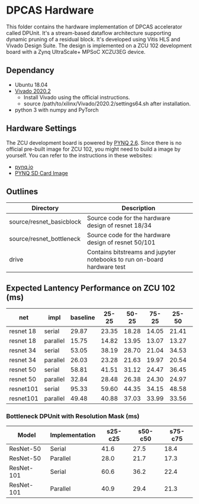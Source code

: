 # DPCAS Hardware

This folder contains the hardware implementation of DPCAS accelerator called DPUnit. It's a stream-based dataflow architecture supporting dynamic pruning of a residual block. It's developed using Vitis HLS and Vivado Design Suite. The design is implemented on a ZCU 102 development board with a Zynq UltraScale+ MPSoC XCZU3EG device.    

## Dependancy 

- Ubuntu 18.04
- [Vivado 2020.2](https://www.xilinx.com/support/download/index.html/content/xilinx/en/downloadNav/vivado-design-tools/archive.html) 
    - Install Vivado using the official instructions. 
    - source /path/to/xilinx/Vivado/2020.2/settings64.sh after installation. 
- python 3 with numpy and PyTorch

## Hardware Settings

The ZCU development board is powered by [PYNQ 2.6](https://pynq.readthedocs.io/en/v2.6.1/index.html).
Since there is no official pre-built image for ZCU 102, you might need to build a image by yourself. You can refer to the instructions in these websites:

- [pynq.io](http://www.pynq.io/board.html)
- [PYNQ SD Card Image](https://pynq.readthedocs.io/en/latest/pynq_sd_card.html)

## Outlines

Directory | Description
----------| -----------
source/resnet_basicblock | Source code for the hardware design of resnet 18/34
source/resnet_bottleneck | Source code for the hardware design of resnet 50/101
drive | Contains bitstreams and jupyter notebooks to run on-board hardware test

## Expected Lantency Performance on ZCU 102 (ms)
| net       | impl     | baseline | 25-25  | 50-25 | 75-25 | 25-50 | 50-50 | 75-50 | 25-75 | 50-75 | 75-75 |
| --------- | -------- | -------- | ------ | ----- | ----- | ----- | ----- | ----- | ----- | ----- | ----- |
| resnet 18 | serial   | 29.87    | 23.35  | 18.28 | 14.05 | 21.41 | 16.89 | 12.47 | 19.71 | 15.04 | 11.22 |
| resnet 18 | parallel | 15.75    | 14.82  | 13.95 | 13.07 | 13.27 | 12.53 | 12.02 | 11.78 | 11.37 | 10.80 |
| resnet 34 | serial   | 53.05    | 38.19  | 28.70 | 21.04 | 34.53 | 25.38 | 18.21 | 31.18 | 22.22 | 15.98 |
| resnet 34 | parallel | 26.03    | 23.28  | 21.63 | 19.97 | 20.54 | 19.00 | 17.70 | 17.51 | 16.36 | 15.08 |
| resnet 50 | serial   | 58.81    | 41.51  | 31.12 | 24.47 | 36.45 | 27.54 | 21.73 | 32.94 | 24.49 | 19.62 |
| resnet 50 | parallel | 32.84    | 28.48  | 26.38 | 24.30 | 24.97 | 23.24 | 21.86 | 22.12 | 20.88 | 19.90 |
| resnet101 | serial   | 95.33    | 59.60  | 44.35 | 34.15 | 48.58 | 36.21 | 28.48 | 39.38 | 30.27 | 24.45 |
| resnet101 | parallel | 49.48    | 40.88  | 37.03 | 33.99 | 33.56 | 30.87 | 28.38 | 28.38 | 26.32 | 24.59 |



### Bottleneck DPUnit with Resolution Mask (ms)
| Model | Implementation | s25-c25 | s50-c50 | s75-c75| 
| --- | --- | --- | --- | --- |
| ResNet-50 | Serial | 41.6 | 27.5 | 18.4 |
| ResNet-50 | Parallel | 28.0 | 21.7 | 17.3 |
| ResNet-101 | Serial | 60.6 | 36.2 | 22.4 |
| ResNet-101 | Parallel | 40.9 | 29.4 | 21.3 |




